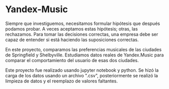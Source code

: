 # Yandex-Music
Siempre que investiguemos, necesitamos formular hipótesis que después podamos probar. A veces aceptamos estas hipótesis; otras, las rechazamos. Para tomar las decisiones correctas, una empresa debe ser capaz de entender si está haciendo las suposiciones correctas.

En este proyecto, comparamos las preferencias musicales de las ciudades de Springfield y Shelbyville. Estudiamos datos reales de Yandex.Music para comparar el comportamiento del usuario de esas dos ciudades.

Este proyecto fue realizado usando jupyter notebook y python. Se hizó la carga de los datos usando un archivo ".csv", posteriormente se realizó la limpieza de datos y el reemplazo de valores faltantes.